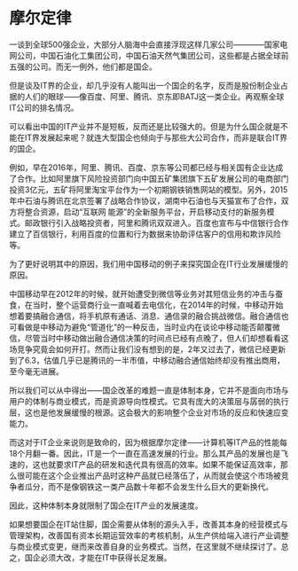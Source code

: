 # 摩尔定律


一谈到全球500强企业，大部分人脑海中会直接浮现这样几家公司————国家电网公司，中国石油化工集团公司，中国石油天然气集团公司，这些都是占据全球前五强的公司。而无一例外，他们都是国企。


但是谈及IT界的企业，却几乎没有人能叫出一个国企的名字，反而是股份制企业占据的人们的眼球——像百度、阿里、腾讯、京东即BATJ这一类企业。再观察全球IT公司的排名情况。



可以看出中国的IT产业并不是短板，反而还是比较强大的。但是为什么国企就是不能在IT界发展起来呢？就连大型国企也倾向于与那些大公司合作，而非是联合IT界的国企。

例如，早在2016年，阿里、腾讯、百度、京东等公司都已经与相关国有企业达成了合作。比如阿里旗下风险投资部门向中国五矿集团旗下五矿发展公司的电商部门投资3亿元，五矿将阿里淘宝平台作为一个初期钢铁销售网站的模型。另外，2015年中石油与腾讯在北京签署了战略合作协议，湖南中石油也与天猫宣布了合作，双方将整合资源，启动“互联网 能源”的全新服务平台，开启移动支付的新服务模式。邮政银行引入战略投资者，阿里和腾讯双双进入。百度也宣布与中信银行合作建立了百信银行，利用百度的位置和行为数据来协助评估客户的信用和欺诈风险等。

为了更好说明其中的原因，我们用中国移动的例子来探究国企在IT行业发展缓慢的原因。

中国移动早在2012年的时候，就开始遭受到微信等业务对其短信业务的冲击与蚕食，在当时，整个运营商行业一直喊着去电信化，在2014年的时候，中移动开始想着要搞融合通信，将手机原有通话、消息、通信录的融合挑战微信。融合通信也可看做是中移动为避免“管道化”的一种反击，当时业内在谈论中移动能否颠覆微信，尽管当时中移动做出融合通信决策的时间点已经有点晚了，但人们却想看看这场竞争究竟会如何开打。然而让我们没有想到的是，2年又过去了，微信已经更新到了6.3，估值几乎已是腾讯的一半市值，中移动融合通信始终却没有推出商用，至今毫无进展。

所以我们可以从中得出——国企改革的难题一直是体制本身，它并不是面向市场与用户的体制与商业模式，而是资源导向性模式。它具有庞大的决策层与孱弱的执行层，这也是他发展缓慢的根源。这会极大的影响整个企业对市场的反应和快速应变能力。

而这对于IT企业来说则是致命的，因为根据摩尔定律——计算机等IT产品的性能每18个月翻一番。因此，IT是一个一直在高速发展的行业。那么其产品的发展也是飞速的，这也就要求IT产品的研发和迭代具有很高的效率。如果不能保证高效率，那么很可能在这个企业推出产品时这种产品就已经落伍了，从而就会使这个市场被竞争者瓜分，而不是像钢铁这一类产品数十年都不会发生什么巨大的更新换代。

因此，这种体制本身就限制了国企在IT产业的发展速度。

如果想要国企在IT站住脚，国企需要从体制的源头入手，改善其本身的经营模式与管理架构，改善国有资本长期运营效率的考核机制，从生产供给端入进行产业调整与商业模式变更，继而来改善自身的业务模式。当然，在这里就不继续探讨了。总之，国企必须大改，才能在IT中获得长足发展。
